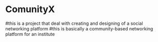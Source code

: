 # ComunityX
#this is a project that deal with creating and designing of a social networking platform
#this is basically a community-based networking platform for an institute
